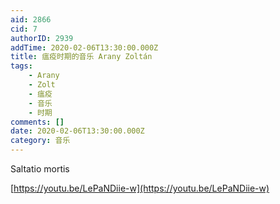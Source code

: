 ```yaml
---
aid: 2866
cid: 7
authorID: 2939
addTime: 2020-02-06T13:30:00.000Z
title: 瘟疫时期的音乐 Arany Zoltán
tags:
    - Arany
    - Zolt
    - 瘟疫
    - 音乐
    - 时期
comments: []
date: 2020-02-06T13:30:00.000Z
category: 音乐
---
```


Saltatio mortis

[https://youtu.be/LePaNDiie-w](https://youtu.be/LePaNDiie-w)

